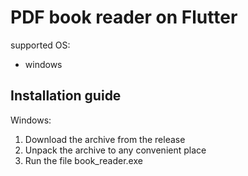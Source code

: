 # PDF book reader on Flutter
supported OS:
- windows

## Installation guide
Windows:
1. Download the archive from the release
2. Unpack the archive to any convenient place
3. Run the file book_reader.exe
